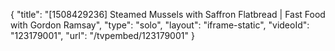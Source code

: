 {
    "title": "[1508429236] Steamed Mussels with Saffron Flatbread | Fast Food with Gordon Ramsay",
    "type": "solo",
    "layout": "iframe-static",
    "videoId": "123179001",
    "url": "\/tvpembed\/123179001"
}